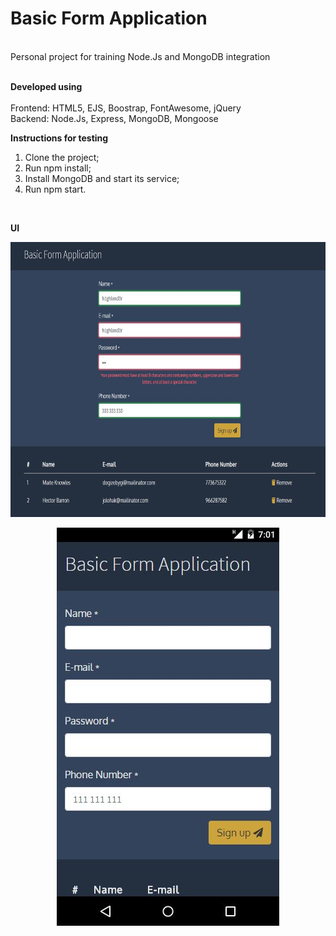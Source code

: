 # Basic Form Application
<br/>
Personal project for training Node.Js and MongoDB integration
<br/><br/>

**Developed using**
<br/><br/>
Frontend: HTML5, EJS, Boostrap, FontAwesome, jQuery
<br/>
Backend: Node.Js, Express, MongoDB, Mongoose
<br/>

**Instructions for testing**
<br/>
1) Clone the project;
2) Run npm install;
3) Install MongoDB and start its service;
4) Run npm start.

<br/>

**UI**

<p align="center">
  <img src="screenshots/form-validation.jpg" width="730" height="440" />
</p>

<p align="center">
  <img src="screenshots/form-mobile.jpg" width="356" height="637" />
</p>
